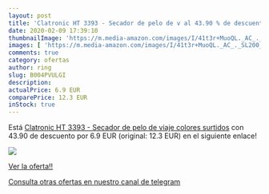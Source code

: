 ```yaml
---
layout: post
title: 'Clatronic HT 3393 - Secador de pelo de v al 43.90 % de descuento'
date: 2020-02-09 17:39:10
thumbnailImage: 'https://m.media-amazon.com/images/I/41t3r+MuoQL._AC_._SL200_.jpg'
images: [ 'https://m.media-amazon.com/images/I/41t3r+MuoQL._AC_._SL200_.jpg' ]
comments: true
category: ofertas
author: ring
slug: B004PVULGI
description:
actualPrice: 6.9 EUR
comparePrice: 12.3 EUR
inStock: true
---
```


Está [Clatronic HT 3393 - Secador de pelo de viaje  colores surtidos](https://www.amazon.com/dp/B004PVULGI/?tag=redken08-20) con 43.90 de descuento por 6.9 EUR (original: 12.3 EUR) en el siguiente enlace!

[![](https://m.media-amazon.com/images/I/41t3r+MuoQL._AC_._SL200_.jpg)](https://www.amazon.com/dp/B004PVULGI/?tag=redken08-20)

[Ver la oferta!!](https://www.amazon.com/dp/B004PVULGI/?tag=redken08-20)

[Consulta otras ofertas en nuestro canal de telegram](https://t.me/s/ofertas25)
